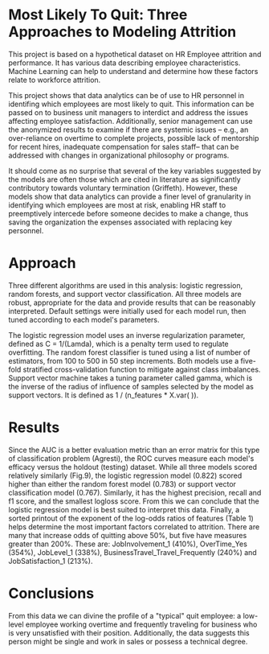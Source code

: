 # Most Likely To Quit: Three Approaches to Modeling Attrition

This project is based on a hypothetical dataset on HR Employee attrition and performance. It has various data describing employee characteristics. Machine Learning can help to understand and determine how these factors relate to workforce attrition.

This project shows that data analytics can be of use to HR personnel in identifing which employees are most likely to quit. This information can be passed on to business unit managers to interdict and address the issues affecting employee satisfaction. Additionally, senior management can use the anonymized results to examine if there are systemic issues – e.g., an over-reliance on overtime to complete projects, possible lack of mentorship for recent hires, inadequate compensation for sales staff– that can be addressed with changes in organizational philosophy or programs. 

It should come as no surprise that several of the key variables suggested by the models are often those which are cited in literature as significantly contributory towards voluntary termination (Griffeth). However, these models show that data analytics can provide a finer level of granularity in identifying which employees are most at risk, enabling HR staff to preemptively intercede before someone decides to make a change, thus saving the organization the expenses associated with replacing key personnel.   

# Approach

Three different algorithms are used in this analysis: logistic regression, random forests, and support vector classification. 
All three models are robust, appropriate for the data and provide results that can be reasonably interpreted. Default settings were initially used for each model run, then tuned according to each model's parameters. 

The logistic regression model uses an inverse regularization parameter, defined as C = 1/(Lamda), which is a penalty term used to regulate overfitting. The random forest classifier is tuned using a list of number of estimators, from 100 to 500 in 50 step increments. Both models use a five-fold stratified cross-validation function to mitigate against class imbalances. Support vector machine takes a tuning parameter called gamma, which is the inverse of the radius of influence of samples selected by the model as support vectors. It is defined as 1 / (n_features * X.var( )). 

# Results

Since the AUC is a better evaluation metric than an error matrix for this type of classification problem (Agresti), the ROC curves measure each model's efficacy versus the holdout (testing) dataset.  While all three models scored relatively similarly (Fig.9), the logistic regression model (0.822) scored higher than either the random forest model (0.783) or support vector classification model (0.767). Similarly, it has the highest precision, recall and f1 score, and the smallest logloss score. From this we can conclude that the logistic regression model is best suited to interpret this data. Finally, a sorted printout of the exponent of the log-odds ratios of features (Table 1) helps determine the most important factors correlated to attrition. There are many that increase odds of quitting above 50%, but five have measures greater than 200%. These are: JobInvolvement_1 (410%), OverTime_Yes (354%), JobLevel_1 (338%), BusinessTravel_Travel_Frequently (240%) and JobSatisfaction_1 (213%). 

# Conclusions
  
From this data we can divine the profile of a "typical" quit employee: a low-level employee working overtime and frequently traveling for business who is very unsatisfied with their position. Additionally, the data suggests this person might be single and work in sales or possess a technical degree.
